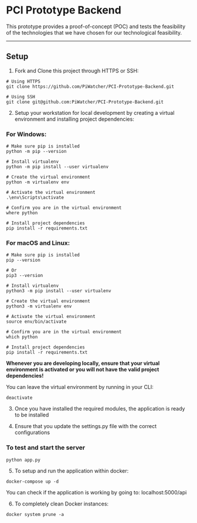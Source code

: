 # PCI Prototype Backend
This prototype provides a proof-of-concept (POC) and tests the feasibility of the technologies that we have chosen for our technological feasibility.

---

## Setup

1. Fork and Clone this project through HTTPS or SSH:

```
# Using HTTPS
git clone https://github.com/PiWatcher/PCI-Prototype-Backend.git

# Using SSH
git clone git@github.com:PiWatcher/PCI-Prototype-Backend.git
```

2. Setup your workstation for local development by creating a virtual environment and installing project dependencies:

### For Windows:
```
# Make sure pip is installed
python -m pip --version

# Install virtualenv
python -m pip install --user virtualenv

# Create the virtual environment
python -m virtualenv env

# Activate the virtual environment
.\env\Scripts\activate

# Confirm you are in the virtual environment
where python

# Install project dependencies
pip install -r requirements.txt
```

### For macOS and Linux:
```
# Make sure pip is installed
pip --version

# Or
pip3 --version

# Install virtualenv
python3 -m pip install --user virtualenv

# Create the virtual environment
python3 -m virtualenv env

# Activate the virtual environment
source env/bin/activate

# Confirm you are in the virtual environment
which python

# Install project dependencies
pip install -r requirements.txt
```

**Whenever you are developing locally, ensure that your virtual environment is activated or you will not have the valid project dependencies!**

You can leave the virtual environment by running in your CLI:
```
deactivate
```

3. Once you have installed the required modules, the application is ready to be installed 

4. Ensure that you update the settings.py file with the correct configurations

### To test and start the server
```
python app.py
```

5. To setup and run the application within docker:

```
docker-compose up -d
```

You can check if the application is working by going to: localhost:5000/api

6. To completely clean Docker instances:

```
docker system prune -a
```